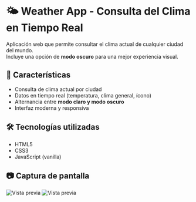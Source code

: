 # 🌤️ Weather App - Consulta del Clima en Tiempo Real

Aplicación web que permite consultar el clima actual de cualquier ciudad del mundo.  
Incluye una opción de **modo oscuro** para una mejor experiencia visual.

## 🚀 Características

- Consulta de clima actual por ciudad
- Datos en tiempo real (temperatura, clima general, ícono)
- Alternancia entre **modo claro y modo oscuro**
- Interfaz moderna y responsiva

## 🛠️ Tecnologías utilizadas

- HTML5
- CSS3
- JavaScript (vanilla)

## 📷 Captura de pantalla
![Vista previa](./img/preview.png)
![Vista previa](./img/previewobscuro.png)
